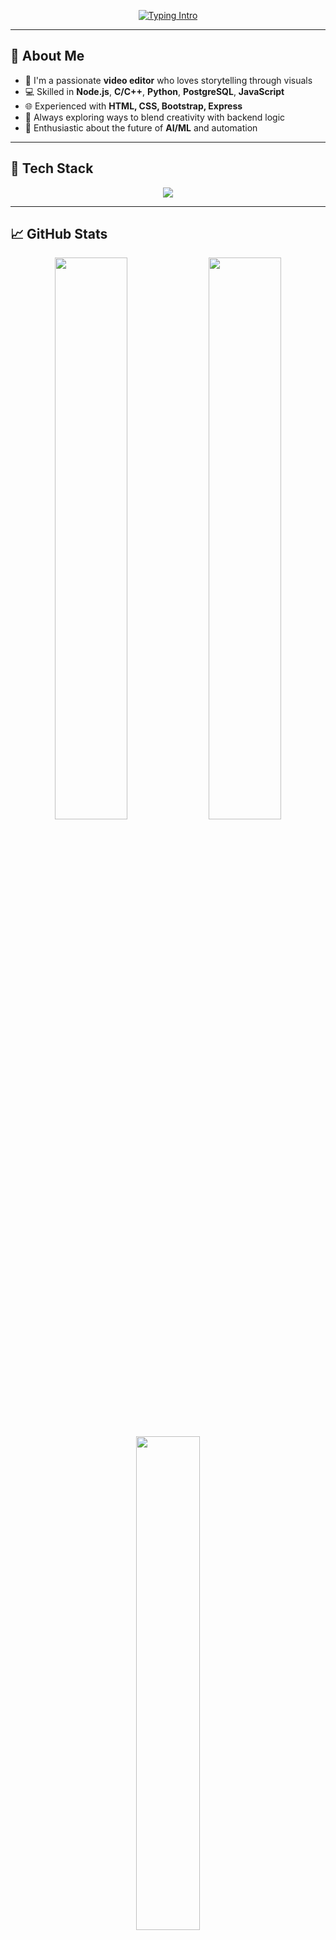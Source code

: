 <!-- 🌌 Shreyas Naik | Minimal Futuristic README -->

<p align="center">
  <a href="https://git.io/typing-svg">
    <img src="https://readme-typing-svg.demolab.com?font=JetBrains+Mono&weight=600&size=22&pause=1000&color=7F5AF0&center=true&vCenter=true&width=600&lines=Hi+I'm+Shreyas+👋;A+Video+Editor+🎬;A+Developer+💻;A+Backend+Engineer+🛠️;An+AIML+Enthusiast+🤖" alt="Typing Intro" />
  </a>
</p>

---

## 🧠 About Me

- 🎥 I'm a passionate **video editor** who loves storytelling through visuals  
- 💻 Skilled in **Node.js**, **C/C++**, **Python**, **PostgreSQL**, **JavaScript**  
- 🌐 Experienced with **HTML, CSS, Bootstrap, Express**  
- 🚀 Always exploring ways to blend creativity with backend logic  
- 🤖 Enthusiastic about the future of **AI/ML** and automation  

---

## 🚀 Tech Stack

<p align="center">
  <img src="https://skillicons.dev/icons?i=c,cpp,python,nodejs,express,postgres,js,html,css,bootstrap&theme=dark" />
</p>

---

## 📈 GitHub Stats

<p align="center">
  <img src="https://github-readme-stats.vercel.app/api?username=aditzz073&show_icons=true&theme=radical&border_radius=12" width="48%" />
  <img src="https://github-readme-streak-stats.herokuapp.com/?user=aditzz073&theme=radical&hide_border=true" width="48%" />
</p>

<p align="center">
  <img src="https://github-readme-stats.vercel.app/api/top-langs/?username=aditzz073&layout=compact&theme=radical&hide_border=true" width="45%" />
</p>

---

## 🌐 Connect with Me

<p align="center">
  <a href="https://instagram.com/adityaaa073">
    <img src="https://img.shields.io/badge/Instagram-%23e1306c.svg?style=for-the-badge&logo=instagram&logoColor=white" />
  </a>
  <a href="https://www.linkedin.com/in/aditya-pujer/">
    <img src="https://img.shields.io/badge/LinkedIn-%230077B5.svg?style=for-the-badge&logo=linkedin&logoColor=white" />
  </a>
  <a href="mailto:pujeradi@gmail.com">
    <img src="https://img.shields.io/badge/Gmail-D14836?style=for-the-badge&logo=gmail&logoColor=white" />
  </a>
</p>

---

> 🔥 *Blending creativity with code. Editing visuals, building backends, and training AI — that's my world.*

